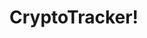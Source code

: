 # CryptoTracker!
[](https://github.com/Aleksey-Hugo/CryptoTracker/blob/main/kotlin_screenshot.png?raw=true)
